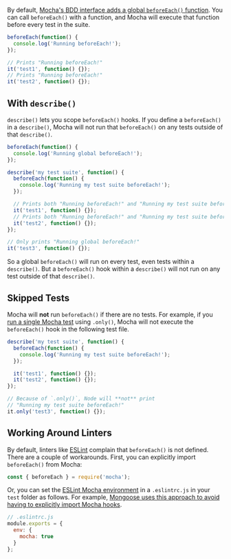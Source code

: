 By default, [Mocha's BDD interface adds a global `beforeEach()` function](https://mochajs.org/#bdd).
You can call `beforeEach()` with a function, and Mocha will execute that function before every test in the suite.

```javascript
beforeEach(function() {
  console.log('Running beforeEach!');
});

// Prints "Running beforeEach!"
it('test1', function() {});
// Prints "Running beforeEach!"
it('test2', function() {});
```

## With `describe()`

`describe()` lets you scope `beforeEach()` hooks.
If you define a `beforeEach()` in a `describe()`, Mocha will not run that `beforeEach()` on any tests outside of that `describe()`.

```javascript
beforeEach(function() {
  console.log('Running global beforeEach!');
});

describe('my test suite', function() {
  beforeEach(function() {
    console.log('Running my test suite beforeEach!');
  });

  // Prints both "Running beforeEach!" and "Running my test suite beforeEach!"
  it('test1', function() {});
  // Prints both "Running beforeEach!" and "Running my test suite beforeEach!"
  it('test2', function() {});
});

// Only prints "Running global beforeEach!"
it('test3', function() {});
```

So a global `beforeEach()` will run on every test, even tests within a `describe()`.
But a `beforeEach()` hook within a `describe()` will not run on any test outside of that `describe()`.

## Skipped Tests

Mocha will **not** run `beforeEach()` if there are no tests.
For example, if you [run a single Mocha test](./run-single-test) using `.only()`, Mocha will not execute the `beforeEach()` hook in the following test file.

```javascript
describe('my test suite', function() {
  beforeEach(function() {
    console.log('Running my test suite beforeEach!');
  });

  it('test1', function() {});
  it('test2', function() {});
});

// Because of `.only()`, Node will **not** print
// "Running my test suite beforeEach!"
it.only('test3', function() {});
```

## Working Around Linters

By default, linters like [ESLint](/eslint) complain that `beforeEach()` is not defined.
There are a couple of workarounds.
First, you can explicitly import `beforeEach()` from Mocha:

```javascript
const { beforeEach } = require('mocha');
```

Or, you can set the [ESLint Mocha environment](https://eslint.org/docs/latest/use/configure/language-options#specifying-environments) in a `.eslintrc.js` in your `test` folder as follows.
For example, [Mongoose uses this approach to avoid having to explicitly import Mocha hooks](https://github.com/Automattic/mongoose/blob/587983eb0e88f841b5fea5064a978ee5da544cb2/test/.eslintrc.yml#L1-L2).

```javascript
// .eslintrc.js
module.exports = {
  env: {
    mocha: true
  }
};
```